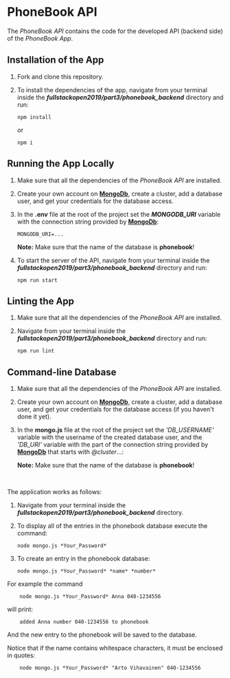 # PhoneBook API

The *PhoneBook API* contains the code for the developed API (backend side) of the *PhoneBook App*.

## Installation of the App

1. Fork and clone this repository.

2. To install the dependencies of the app, navigate from your terminal inside the ***fullstackopen2019/part3/phonebook_backend*** directory and run:

    ```
    npm install
    ````

    or

    ```
    npm i
    ````

## Running the App Locally

1. Make sure that all the dependencies of the *PhoneBook API* are installed.

2. Create your own account on [**MongoDb**](https://www.mongodb.com/cloud), create a cluster, add a database user, and get your credentials for the database access.

3. In the **.env** file at the root of the project set the ***MONGODB_URI*** variable with the connection string provided by [**MongoDb**](https://www.mongodb.com/cloud):
    
    ```
    MONGODB_URI=...
    ```

    **Note:** Make sure that the name of the database is **phonebook**!

4. To start the server of the API, navigate from your terminal inside the ***fullstackopen2019/part3/phonebook_backend*** directory and run:

    ```
    npm run start
    ````

## Linting the App

1. Make sure that all the dependencies of the *PhoneBook API* are installed.

2. Navigate from your terminal inside the ***fullstackopen2019/part3/phonebook_backend*** directory and run:

    ```
    npm run lint
    ````

## Command-line Database

1. Make sure that all the dependencies of the *PhoneBook API* are installed.

2. Create your own account on [**MongoDb**](https://www.mongodb.com/cloud), create a cluster, add a database user, and get your credentials for the database access (if you haven't done it yet).

3. In the **mongo.js** file at the root of the project set the *'DB_USERNAME'* variable with the username of the created database user, and the *'DB_URI'* variable with the part of the connection string provided by [**MongoDb**](https://www.mongodb.com/cloud) that starts with *@cluster*...:

    **Note:** Make sure that the name of the database is **phonebook**!

<br/>


The application works as follows:

1. Navigate from your terminal inside the ***fullstackopen2019/part3/phonebook_backend*** directory.

2. To display all of the entries in the phonebook database execute the command:
    ```
    node mongo.js *Your_Password*
    ````

3. To create an entry in the phonebook database:
    ```
    node mongo.js *Your_Password* *name* *number*
    ````


For example the command

```
    node mongo.js *Your_Password* Anna 040-1234556
````

will print:

```
    added Anna number 040-1234556 to phonebook
````

And the new entry to the phonebook will be saved to the database.

Notice that if the name contains whitespace characters, it must be enclosed in quotes:

```
    node mongo.js *Your_Password* "Arto Vihavainen" 040-1234556
````






<!-- 

## Testing the API

In order to test the endpoinds of the API make sure that the server is running locally, as stated above, before sending any request.

### Testing the API with POSTMAN:

If you test the *PhoneBook API* with [**Postman**](https://www.getpostman.com/):

* To get the info of the *PhoneBook App* send a **GET** request to
    ```
        http://localhost:3001/api/info
    ```
    as illustrated in the following figure:
    <br/>
    <img src="https://raw.githubusercontent.com/katerina-tziala/fullstackopen2019/master/documentation_images/part3_api_info.png" alt="get info reuest on postman" width="100%" height="auto">
    <br/>
    <br/>
* To get the list of all persons in the database send a **GET** request to
    ```
        http://localhost:3001/api/persons
    ```
    as illustrated in the following figure:
    <br/>
    <img src="https://raw.githubusercontent.com/katerina-tziala/fullstackopen2019/master/documentation_images/part3_api_persons.png" alt="get persons reuest on postman" width="100%" height="auto">
    <br/>
    <br/>
* To create a person in the phonebook send a **POST** request to
    ```
        http://localhost:3001/api/persons
    ```
    as illustrated in the following figure (make sure that the ***Content-Type*** header of the request is set with the appropriate value of ***application/json***):
    <br/>
    <img src="https://raw.githubusercontent.com/katerina-tziala/fullstackopen2019/master/documentation_images/part3_api_create_person.png" alt="post reuest to create person on postman" width="100%" height="auto">
    <br/>
    Make sure that the body of the request includes the correct data for the new person as illustrated in the following figure:
    <br/>
    <img src="https://raw.githubusercontent.com/katerina-tziala/fullstackopen2019/master/documentation_images/part3_api_create_person_data.png" alt="post reuest to create person on postman" width="100%" height="auto">
    <br/>
    <br/>
* To get a specified person from the database send a **GET** request to
    ```
        http://localhost:3001/api/persons/ID
    ```
    as illustrated in the following figure:
    <br/>
    <img src="https://raw.githubusercontent.com/katerina-tziala/fullstackopen2019/master/documentation_images/part3_api_get_person.png" alt="get request for a specific on postman" width="100%" height="auto">
    Make sure that the ***ID*** part of the request contains a **valid** id!
    <br/>
    <br/>
* To delete a specified person from the database send a **DELETE** request to
    ```
        http://localhost:3001/api/persons/ID
    ```
    as illustrated in the following figure:
    <br/>
    <img src="https://raw.githubusercontent.com/katerina-tziala/fullstackopen2019/master/documentation_images/part3_api_delete_person.png" alt="delete request for a specific on postman" width="100%" height="auto">
    Make sure that the ***ID*** part of the request contains a **valid** id!
    <br/><br/>
### Testing the API on Visual Studio Code:

If you use [**Visual Studio Code**](https://code.visualstudio.com/), install the [**VS Code REST client plugin**](https://marketplace.visualstudio.com/items?itemName=humao.rest-client) and execute the requests in the *'requests'* directory.

**Note:** In order to execute the *delete_person* and *get_single_person* requests make sure that you change the ***ID*** part of the request with a **valid** id. -->
